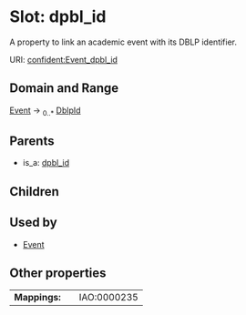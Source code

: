 
# Slot: dpbl_id


A property to link an academic event with its DBLP identifier.

URI: [confident:Event_dpbl_id](https://raw.githubusercontent.com/TIBHannover/ConfIDent_schema/main/src/linkml/confident_schema.yaml#Event_dpbl_id)


## Domain and Range

[Event](Event.md) &#8594;  <sub>0..\*</sub> [DblpId](DblpId.md)

## Parents

 *  is_a: [dpbl_id](dpbl_id.md)

## Children


## Used by

 * [Event](Event.md)

## Other properties

|  |  |  |
| --- | --- | --- |
| **Mappings:** | | IAO:0000235 |

